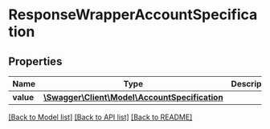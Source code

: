 # ResponseWrapperAccountSpecification

## Properties
Name | Type | Description | Notes
------------ | ------------- | ------------- | -------------
**value** | [**\Swagger\Client\Model\AccountSpecification**](AccountSpecification.md) |  | [optional] 

[[Back to Model list]](../README.md#documentation-for-models) [[Back to API list]](../README.md#documentation-for-api-endpoints) [[Back to README]](../README.md)


